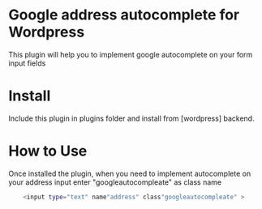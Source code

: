 Google address autocomplete for Wordpress
==========================================
This plugin will help you to implement google autocomplete on your form input fields


Install
=======

Include this plugin in plugins folder and install from [wordpress] backend.


How to Use
==========
Once installed the plugin, when you need to implement autocomplete on your address input enter "googleautocompleate" as class name

```sh
    <input type="text" name"address" class"googleautocompleate" >
```
